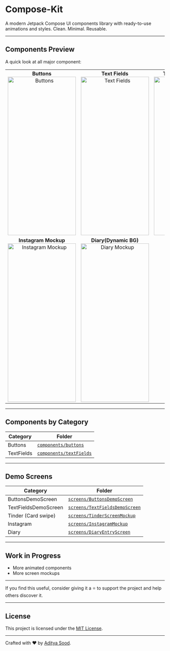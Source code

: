 # Compose-Kit

A modern Jetpack Compose UI components library with ready-to-use animations and styles. Clean. Minimal. Reusable.

---

## Components Preview

A quick look at all major component:

<table>
  <tr>
    <td align="center">
      <strong>Buttons</strong><br/>
      <img alt="Buttons" src="https://github.com/user-attachments/assets/1ca6da50-0744-42b9-828d-5363836c08c3" style="width: 215px; height: 500px; object-fit: cover;" />
    </td>
    <td align="center">
      <strong>Text Fields</strong><br/>
      <img alt="Text Fields" src="https://github.com/user-attachments/assets/23b83fbe-25d4-4849-ae4c-d675159c1c0b" style="width: 215px; height: 500px; object-fit: cover;" />
    </td>
    <td align="center">
      <strong>Tinder (Card Swipe)</strong><br/>
      <img alt="Tinder" src="https://github.com/user-attachments/assets/4284bd17-dc29-40ad-8642-54c915ea4311" style="width: 215px; height: 500px; object-fit: cover;" />
    </td>
    </tr><tr>
    <td align="center">
      <strong>Instagram Mockup</strong><br/>
      <img alt="Instagram Mockup" src="https://github.com/user-attachments/assets/2ec920ce-9cf2-49a2-a6b6-6fdee07e1a83" style="width: 215px; height: 500px; object-fit: cover;" />
    </td>
      <td align="center">
      <strong>Diary(Dynamic BG)</strong><br/>
      <img alt="Diary Mockup" src="https://github.com/user-attachments/assets/25a901ce-4a58-4f9d-bdc8-9fd3fe510d6d" style="width: 215px; height: 500px; object-fit: cover;" />
    </td>
  </tr>
</table>



---

## Components by Category


| Category | Folder |
|----------|--------|
| Buttons | [`components/buttons`](https://github.com/adityasood04/Compose-Kit/tree/main/app/src/main/java/com/example/composekit/components/buttons) |
| TextFields | [`components/textFields`](https://github.com/adityasood04/Compose-Kit/tree/main/app/src/main/java/com/example/composekit/components/textfields) |


---
## Demo Screens

| Category | Folder |
|----------|--------|
| ButtonsDemoScreen | [`screens/ButtonsDemoScreen`](https://github.com/adityasood04/Compose-Kit/blob/main/app/src/main/java/com/example/composekit/screens/ButtonsDemoScreen.kt) |
| TextFieldsDemoScreen | [`screens/TextFieldsDemoScreen`](https://github.com/adityasood04/Compose-Kit/blob/main/app/src/main/java/com/example/composekit/screens/TextFieldsDemoScreen.kt) |
| Tinder (Card swipe) | [`screens/TinderScreenMockup`](https://github.com/adityasood04/Compose-Kit/tree/main/app/src/main/java/com/example/composekit/screens/TinderScreebMockUp.kt) |
| Instagram | [`screens/InstagramMockup`](https://github.com/adityasood04/Compose-Kit/tree/main/app/src/main/java/com/example/composekit/screens/InstagramMockup.kt) |
| Diary | [`screens/DiaryEntryScreen`](https://github.com/adityasood04/Compose-Kit/tree/main/app/src/main/java/com/example/composekit/screens/DiaryEntryScreen.kt) |

---

## Work in Progress

- More animated components
- More screen mockups

---

If you find this useful, consider giving it a ⭐ to support the project and help others discover it.

---

## License

This project is licensed under the [MIT License](./LICENSE).

---

Crafted with ❤️ by [Aditya Sood](https://github.com/adityasood04).  


